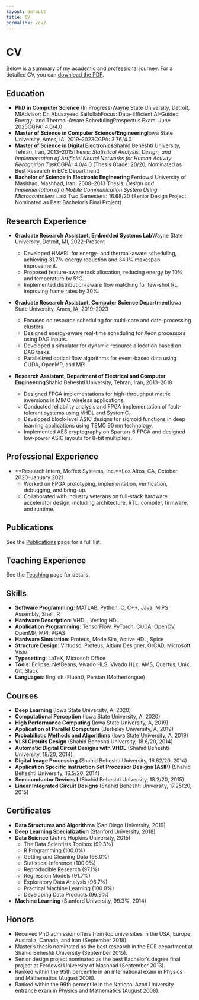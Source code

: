 ```yaml
---
layout: default
title: CV
permalink: /cv/
---
```

# CV

Below is a summary of my academic and professional journey. For a detailed CV, you can [download the PDF](/assets/files/cv.pdf).

## Education

- **PhD in Computer Science** (In Progress)Wayne State University, Detroit, MIAdvisor: Dr. Abusayeed SaifullahFocus: Data-Efficient AI-Guided Energy- and Thermal-Aware SchedulingProspectus Exam: June 2025CGPA: 4.0/4.0
- **Master of Science in Computer Science/Engineering**Iowa State University, Ames, IA, 2019–2023CGPA: 3.76/4.0
- **Master of Science in Digital Electronics**Shahid Beheshti University, Tehran, Iran, 2013–2015Thesis: *Statistical Analysis, Design, and Implementation of Artificial Neural Networks for Human Activity Recognition Task*CGPA: 4.0/4.0 (Thesis Grade: 20/20, Nominated as Best Research in ECE Department)
- **Bachelor of Science in Electronic Engineering**
  Ferdowsi University of Mashhad, Mashhad, Iran, 2008–2013
  Thesis: *Design and Implementation of a Mobile Communication System Using Microcontrollers*
  Last Two Semesters: 16.68/20 (Senior Design Project Nominated as Best Bachelor’s Final Project)

## Research Experience

- **Graduate Research Assistant, Embedded Systems Lab**Wayne State University, Detroit, MI, 2022–Present

  - Developed HMARL for energy- and thermal-aware scheduling, achieving 31.7% energy reduction and 34.1% makespan improvement.
  - Proposed feature-aware task allocation, reducing energy by 10% and temperature by 5°C.
  - Implemented distribution-aware flow matching for few-shot RL, improving frame rates by 30%.
- **Graduate Research Assistant, Computer Science Department**Iowa State University, Ames, IA, 2019–2023

  - Focused on resource scheduling for multi-core and data-processing clusters.
  - Designed energy-aware real-time scheduling for Xeon processors using DAG inputs.
  - Developed a simulator for dynamic resource allocation based on DAG tasks.
  - Parallelized optical flow algorithms for event-based data using CUDA, OpenMP, and MPI.
- **Research Assistant, Department of Electrical and Computer Engineering**Shahid Beheshti University, Tehran, Iran, 2013–2018

  - Designed FPGA implementations for high-throughput matrix inversions in MIMO wireless applications.
  - Conducted reliability analysis and FPGA implementation of fault-tolerant systems using VHDL and SystemC.
  - Developed block-level ASIC designs for sigmoid functions in deep learning applications using TSMC 90 nm technology.
  - Implemented AES cryptography on Spartan-6 FPGA and designed low-power ASIC layouts for 8-bit multipliers.

## Professional Experience

- **Research Intern, Moffett Systems, Inc.**Los Altos, CA, October 2020–January 2021
  - Worked on FPGA prototyping, implementation, verification, debugging, and bring-up.
  - Collaborated with industry veterans on full-stack hardware accelerator design, including architecture, RTL, compiler, firmware, and runtime.

## Publications

See the [Publications](#) page for a full list.

## Teaching Experience

See the [Teaching](#) page for details.

## Skills

- **Software Programming**: MATLAB, Python, C, C++, Java, MIPS Assembly, Shell, R
- **Hardware Description**: VHDL, Verilog HDL
- **Application Programming**: TensorFlow, PyTorch, CUDA, OpenCV, OpenMP, MPI, PGAS
- **Hardware Simulation**: Proteus, ModelSim, Active HDL, Spice
- **Structure Design**: Virtuoso, Proteus, Altium Designer, OrCAD, Microsoft Visio
- **Typesetting**: LaTeX, Microsoft Office
- **Tools**: Eclipse, NetBeans, Vivado HLS, Vivado HLx, AMS, Quartus, Unix, Git, Slack
- **Languages**: English (Fluent), Persian (Mothertongue)

## Courses

- **Deep Learning** (Iowa State University, A, 2020)
- **Computational Perception** (Iowa State University, A, 2020)
- **High Performance Computing** (Iowa State University, A, 2019)
- **Application of Parallel Computers** (Berkeley University, A, 2019)
- **Probabilistic Methods and Algorithms** (Iowa State University, A, 2019)
- **VLSI Circuits Design** (Shahid Beheshti University, 18.6/20, 2014)
- **Automatic Digital Circuit Designs with VHDL** (Shahid Beheshti University, 18/20, 2014)
- **Digital Image Processing** (Shahid Beheshti University, 16.62/20, 2014)
- **Application Specific Instruction Set Processor Designs (ASIP)** (Shahid Beheshti University, 16.5/20, 2014)
- **Semiconductor Devices I** (Shahid Beheshti University, 18.2/20, 2015)
- **Linear Integrated Circuit Designs** (Shahid Beheshti University, 17.25/20, 2015)

## Certificates

- **Data Structures and Algorithms** (San Diego University, 2019)
- **Deep Learning Specialization** (Stanford University, 2018)
- **Data Science** (Johns Hopkins University, 2015)
  - The Data Scientists Toolbox (99.3%)
  - R Programming (100.0%)
  - Getting and Cleaning Data (98.0%)
  - Statistical Inference (100.0%)
  - Reproducible Research (97.1%)
  - Regression Models (91.7%)
  - Exploratory Data Analysis (96.7%)
  - Practical Machine Learning (100.0%)
  - Developing Data Products (96.9%)
- **Machine Learning** (Stanford University, 99.3%, 2014)

## Honors

- Received PhD admission offers from top universities in the USA, Europe, Australia, Canada, and Iran (September 2018).
- Master’s thesis nominated as the best research in the ECE department at Shahid Beheshti University (September 2015).
- Senior design project nominated as the best Bachelor’s degree final project at Ferdowsi University of Mashhad (September 2013).
- Ranked within the 95th percentile in an international exam in Physics and Mathematics (August 2008).
- Ranked within the 99th percentile in the National Azad University entrance exam in Physics and Mathematics (August 2008).
